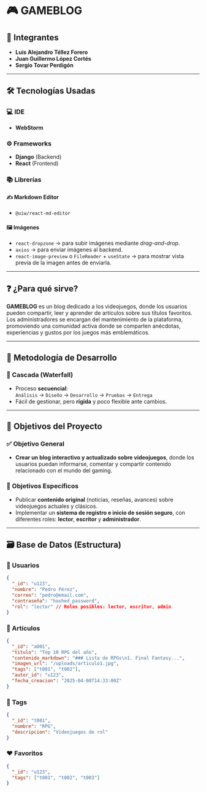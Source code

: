 
# 🎮 GAMEBLOG

## 👥 Integrantes

- **Luis Alejandro Téllez Forero**  
- **Juan Guillermo López Cortés**  
- **Sergio Tovar Perdigón**  

---

## 🛠️ Tecnologías Usadas

### 💻 IDE

- **WebStorm**

### ⚙️ Frameworks

- **Django** (Backend)  
- **React** (Frontend)

### 📚 Librerías

#### ✍️ Markdown Editor

- `@uiw/react-md-editor`

#### 🖼️ Imágenes

- `react-dropzone` → para subir imágenes mediante *drag-and-drop*.  
- `axios` → para enviar imágenes al backend.  
- `react-image-preview` o `FileReader` + `useState` → para mostrar vista previa de la imagen antes de enviarla.

---

## ❓ ¿Para qué sirve?

**GAMEBLOG** es un blog dedicado a los videojuegos, donde los usuarios pueden compartir, leer y aprender de artículos sobre sus títulos favoritos. Los administradores se encargan del mantenimiento de la plataforma, promoviendo una comunidad activa donde se comparten anécdotas, experiencias y gustos por los juegos más emblemáticos.

---

## 🧭 Metodología de Desarrollo

### 🔄 Cascada (Waterfall)

- Proceso **secuencial**:  
  `Análisis` → `Diseño` → `Desarrollo` → `Pruebas` → `Entrega`
- Fácil de gestionar, pero **rígida** y poco flexible ante cambios.

---

## 🎯 Objetivos del Proyecto

### ✅ Objetivo General

- **Crear un blog interactivo y actualizado sobre videojuegos**, donde los usuarios puedan informarse, comentar y compartir contenido relacionado con el mundo del gaming.

### 🎯 Objetivos Específicos

- Publicar **contenido original** (noticias, reseñas, avances) sobre videojuegos actuales y clásicos.  
- Implementar un **sistema de registro e inicio de sesión seguro**, con diferentes roles: **lector**, **escritor** y **administrador**.

---

## 🗃️ Base de Datos (Estructura)

### 👤 Usuarios

```json
{
  "_id": "u123",
  "nombre": "Pedro Pérez",
  "correo": "pedro@email.com",
  "contraseña": "hashed_password", 
  "rol": "lector" // Roles posibles: lector, escritor, admin
}
```

### 📝 Artículos

```json
{
  "_id": "a001",
  "titulo": "Top 10 RPG del año",
  "contenido_markdown": "### Lista de RPGs\n1. Final Fantasy...",
  "imagen_url": "/uploads/articulo1.jpg",
  "tags": ["t001", "t002"],
  "autor_id": "u123",
  "fecha_creacion": "2025-04-08T14:33:00Z"
}
```

### 🔖 Tags

```json
{
  "_id": "t001",
  "nombre": "RPG",
  "descripcion": "Videojuegos de rol"
}
```

### ❤️ Favoritos

```json
{
  "_id": "u123", 
  "tags": ["t001", "t002", "t003"]
}
```
